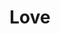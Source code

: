 ---
pid: LLP308
title: Love
location_transcription: 3rd st
zipcode: '19120'
outside_phl: 
neighborhood: Logan,Olney
age: '13'
age_range: 13-19
instagram: 
image_file_name: LLP_308.jpg
proposal_transcription: Love Laugh Lern
topic: Education,Love
topic_summary: 0, 0
type: Sculpture Statue
keywords_other: laughter, learn, learning
credit: 'Fernando #love #matter'
image_labels: 
twitter: 
facebook: 
permalink: "/monuments/llp308/"
layout: item-page
---